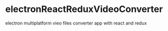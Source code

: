 # electronReactReduxVideoConverter
electron multiplatform vieo files converter app with react and redux
